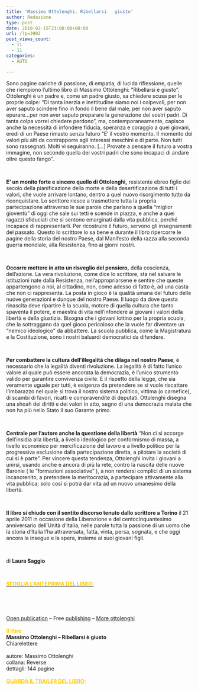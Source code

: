 ```yaml
---
title: 'Massimo Ottolenghi. Ribellarsi   giusto'
author: Redazione
type: post
date: 2010-02-15T23:00:00+00:00
url: /?p=3902
post_views_count:
  - 11
  - 11
categories:
  - AUTO

---
```

Sono pagine cariche di passione, di empatia, di lucida riflessione, quelle che riempiono l&#8217;ultimo libro di Massimo Ottolenghi: &ldquo;Ribellarsi &egrave; giusto&rdquo;. Ottolenghi &egrave; un padre e, come un padre giusto, sa chiedere scusa per le proprie colpe: &ldquo;Di tanta inerzia e inettitudine siamo noi i colpevoli, per non aver saputo scindere fino in fondo il bene dal male, per non aver saputo epurare&#8230;per non aver saputo preparare la generazione dei vostri padri. Di tanta colpa vorrei chiedere perdono&rdquo;, ma, contemporaneamente, capisce anche la necessit&agrave; di infondere fiducia, speranza e coraggio a quei giovani, eredi di un Paese rimasto senza futuro &ldquo;E&#8217; il vostro momento. Il momento dei valori pi&ugrave; alti da contrapporre agli interessi meschini e di parte. Non tutti sono rassegnati. Molti vi seguiranno. [&hellip;] Provate a pensare il futuro a vostra immagine, non secondo quella dei vostri padri che sono incapaci di andare oltre questo fango&rdquo;.

&nbsp;

**E&#8217; un monito forte e sincero quello di Ottolenghi,** resistente ebreo figlio del secolo della pianificazione della morte e della desertificazione di tutti i valori, che vuole arrivare lontano, dentro a quel nuovo risorgimento tutto da riconquistare. Lo scrittore riesce a trasmettere tutta la propria partecipazione attraverso le sue parole che parlano a quella &ldquo;miglior giovent&ugrave;&rdquo; di oggi che sale sui tetti e scende in piazza, e anche a quei ragazzi sfiduciati che si sentono emarginati dalla vita pubblica, perch&eacute; incapace di rappresentarli. Per ricostruire il futuro, servono gli insegnamenti del passato. Questo lo scrittore lo sa bene e durante il libro ripercorre le pagine della storia del nostro Paese, dal Manifesto della razza alla seconda guerra mondiale, alla Resistenza, fino ai giorni nostri.

&nbsp;

**Occorre mettere in atto un risveglio del pensiero,** della coscienza, dell&#8217;azione. La vera rivoluzione, come dice lo scrittore, sta nel salvare le istituzioni nate dalla Resistenza, nell&#8217;appropriarsene e sentire che queste appartengono a noi, al cittadino, non, come adesso di fatto &egrave;, ad una casta che non ci rappresenta. La posta in gioco &egrave; la qualit&agrave; umana del futuro delle nuove generazioni e dunque del nostro Paese. Il luogo da dove questa rinascita deve ripartire &egrave; la scuola, motore di quella cultura che tanto spaventa il potere, e maestra di vita nell&#8217;infondere ai giovani i valori della libert&agrave; e della giustizia. Bisogna che i giovani lottino per la propria scuola, che la sottraggano da quel gioco pericoloso che la vuole far diventare un &ldquo;nemico ideologico&rdquo; da abbattere. La scuola pubblica, come la Magistratura e la Costituzione, sono i nostri baluardi democratici da difendere.

&nbsp;

**Per combattere la cultura dell&#8217;illegalit&agrave; che dilaga nel nostro Paese**, &egrave; necessario che la legalit&agrave; diventi rivoluzione. La legalit&agrave; &egrave; di fatto l&#8217;unico valore al quale pu&ograve; essere ancorata la democrazia, &egrave; l&#8217;unico strumento valido per garantire convivenza civile. E il rispetto della legge, che sia veramente uguale per tutti, &egrave; esigenza da pretendere se si vuole riscattare l&#8217;imbarazzo nel quale si trova il nostro sistema politico, vittima (o carnefice), di scambi di favori, ricatti e compravendite di deputati. Ottolenghi disegna una shoah dei diritti e dei valori in atto, segno di una democrazia malata che non ha pi&ugrave; nello Stato il suo Garante primo.

&nbsp;

**Centrale per l&#8217;autore anche la questione della libert&agrave;** &ldquo;Non ci si accorge dell&#8217;insidia alla libert&agrave;, a livello ideologico per conformismo di massa, a livello economico per mercificazione del lavoro e a livello politico per la progressiva esclusione dalla partecipazione diretta, a pilotare la societ&agrave; di cui si &egrave; parte&rdquo;. Per vincere questa tendenza, Ottolenghi invita i giovani a unirsi, usando anche e ancora di pi&ugrave; la rete, contro la nascita delle nuove Baronie ( le &ldquo;formazioni associative&rdquo; ), a non rendersi complici di un sistema incancrenito, a pretendere la meritocrazia, a partecipare attivamente alla vita pubblica; solo cos&igrave; si potr&agrave; dar vita ad un nuovo umanesimo della libert&agrave;.

&nbsp;

**Il libro si chiude con il sentito discorso tenuto dallo scrittore a Torino** il 21 aprile 2011 in occasione della Liberazione e del centocinquantesimo anniversario dell&#8217;Unit&agrave; d&#8217;Italia, nelle parole tutta la passione di un uomo che la storia d&#8217;Italia l&#8217;ha attraversata, fatta, vinta, persa, sognata, e che oggi ancora la insegue e la spera, insieme ai suoi giovani figli.

&nbsp;

di **Laura Saggio**

&nbsp;

<u><span style="color: rgb(255, 204, 0);"><strong>SFOGLIA L&#8217;ANTEPRIMA DEL LIBRO:</strong></span></u>

&nbsp;

&nbsp;

<div>
  </p> 
  
  <div style="width:650px;text-align:left;">
    <a target="_blank" href="https://issuu.com/Chiarelettere/docs/ribellarsi___giusto_per_sito?mode=embed&layout=http%3A%2F%2Fskin.issuu.com%2Fv%2Flight%2Flayout.xml&showFlipBtn=true" rel="noopener">Open publication</a> &#8211; Free <a target="_blank" href="https://issuu.com" rel="noopener">publishing</a> &#8211; <a target="_blank" href="https://issuu.com/search?q=ottolenghi" rel="noopener">More ottolenghi</a>
  </div>
  
  <div style="width: 650px; text-align: left;">
    &nbsp;
  </div>
  
  <div style="width: 650px; text-align: left;">
    <span style="color: rgb(255, 204, 0);"><strong>Il libro</strong></span>
  </div>
  
  <div style="width: 650px; text-align: left;">
    <strong>Massimo Ottolenghi &#8211; Ribellarsi &egrave; giusto</strong>
  </div>
  
  <div style="width: 650px; text-align: left;">
    Chiarelettere
  </div>
  
  <div style="width: 650px; text-align: left;">
    &nbsp;
  </div>
  
  <div style="width: 650px; text-align: left;">
    autore: Massimo Ottolenghi<br /> collana: Reverse<br /> dettagli: 144 pagine
  </div>
  
  <div style="width: 650px; text-align: left;">
    <span style="color: rgb(255, 204, 0);"><u><strong><br /> </strong></u></span>
  </div>
  
  <div style="width: 650px; text-align: left;">
    <span style="color: rgb(255, 204, 0);"><u><strong>GUARDA IL TRAILER DEL LIBRO:</strong></u></span>
  </div>
  
  <div style="width: 650px; text-align: left;">
    &nbsp;
  </div>
  
  <div style="width: 650px; text-align: left;">
    &nbsp;
  </div>
</div>